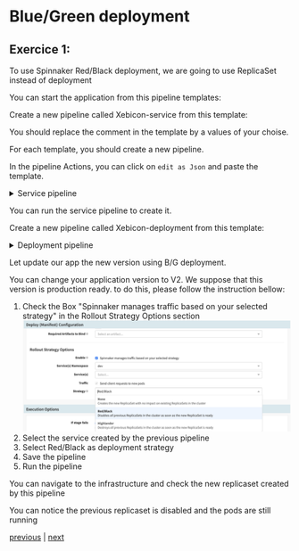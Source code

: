 # Blue/Green deployment
## Exercice 1:

To use Spinnaker Red/Black deployment, we are going to use ReplicaSet instead of deployment

You can start the application from this pipeline templates:

Create a new pipeline called Xebicon-service from this template:

You should replace the comment in the template by a values of your choise.

For each template, you should create a new pipeline. 

In the pipeline Actions, you can click on `edit as Json` and paste the template.


<details><summary>Service pipeline</summary>
<p>

```

{
  "isNew": true,
  "keepWaitingPipelines": false,
  "limitConcurrent": true,
  "stages": [
    {
      "account": "my-k8s-v2-account",
      "cloudProvider": "kubernetes",
      "isNew": true,
      "manifests": [
        {
          "apiVersion": "v1",
          "kind": "Service",
          "metadata": {
            "labels": null,
            "name": null
          },
          "spec": {
            "ports": [
              {
                "port": null,
                "protocol": "TCP",
                "targetPort": null
              }
            ],
            "selector": null,
            "type": "ClusterIP"
          }
        }
      ],
      "moniker": {
        "app": "test1"
      },
      "name": "Deploy (Manifest)",
      "refId": "1",
      "requisiteStageRefIds": [],
      "skipExpressionEvaluation": false,
      "source": "text",
      "trafficManagement": {
        "enabled": false,
        "options": {
          "enableTraffic": false,
          "namespace": null,
          "services": [],
          "strategy": null
        }
      },
      "type": "deployManifest"
    }
  ],
  "triggers": [],
}

```
</p>
</details>

You can run the service pipeline to create it.

Create a new pipeline called Xebicon-deployment from this template:

<details><summary>Deployment pipeline</summary>
<p>

```

{
    "stages": [
      {
        "account": "my-k8s-v2-account",
        "cloudProvider": "kubernetes",
        "manifests": [
          {
            "apiVersion": "v1",
            "kind": "Service",
            "metadata": {
              "name": "my-service",
              "namespace": "dev"
            },
            "spec": {
              "ports": [
                {
                  "port": 80,
                  "protocol": "TCP"
                }
              ],
              "selector": {
                "frontedBy": "my-service"
              }
            }
          }
        ],
        "moniker": {
          "app": "test1"
        },
        "name": "Deploy (Manifest)",
        "namespaceOverride": "",
        "refId": "1",
        "requisiteStageRefIds": [],
        "skipExpressionEvaluation": false,
        "source": "text",
        "trafficManagement": {
          "enabled": false,
          "options": {
            "enableTraffic": false,
            "services": []
          }
        },
        "type": "deployManifest"
      }
    ]
}

```

</p>
</details>


Let update our app the new version using B/G deployment.

You can change your application version to V2. We suppose that this version is production ready.
to do this, please follow the instruction bellow:
1. Check the Box "Spinnaker manages traffic based on your selected strategy" in the  Rollout Strategy Options section 
![Switch Back to the blue version](./images/enablebg.png)
2. Select the service created by the previous pipeline
3. Select Red/Black as deployment strategy
4. Save the pipeline
5. Run the pipeline

You can navigate to the infrastructure and check the new replicaset created by this pipeline

You can notice the previous replicaset is disabled and the pods are still running

[previous](../README.md) | [next](../exercice2/README.md)



